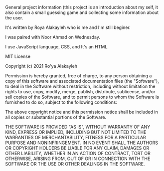 General project information (this project is an introduction about my self, it also contain a small guessing game and collecting some information about the user.

It's written by Roya Alakayleh who is me and I'm still beginer.

I was paired with Noor Ahmad on Wednesday.

I use JavaScript language, CSS, and It's an HTML.


MIT License

Copyright (c) 2021 Ro'ya Alakayleh

Permission is hereby granted, free of charge, to any person obtaining a copy
of this software and associated documentation files (the "Software"), to deal
in the Software without restriction, including without limitation the rights
to use, copy, modify, merge, publish, distribute, sublicense, and/or sell
copies of the Software, and to permit persons to whom the Software is
furnished to do so, subject to the following conditions:

The above copyright notice and this permission notice shall be included in all
copies or substantial portions of the Software.

THE SOFTWARE IS PROVIDED "AS IS", WITHOUT WARRANTY OF ANY KIND, EXPRESS OR
IMPLIED, INCLUDING BUT NOT LIMITED TO THE WARRANTIES OF MERCHANTABILITY,
FITNESS FOR A PARTICULAR PURPOSE AND NONINFRINGEMENT. IN NO EVENT SHALL THE
AUTHORS OR COPYRIGHT HOLDERS BE LIABLE FOR ANY CLAIM, DAMAGES OR OTHER
LIABILITY, WHETHER IN AN ACTION OF CONTRACT, TORT OR OTHERWISE, ARISING FROM,
OUT OF OR IN CONNECTION WITH THE SOFTWARE OR THE USE OR OTHER DEALINGS IN THE
SOFTWARE.


